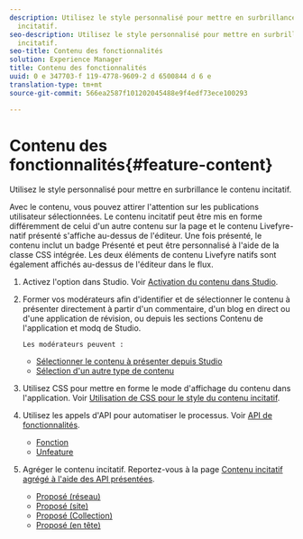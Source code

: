```yaml
---
description: Utilisez le style personnalisé pour mettre en surbrillance le contenu
  incitatif.
seo-description: Utilisez le style personnalisé pour mettre en surbrillance le contenu
  incitatif.
seo-title: Contenu des fonctionnalités
solution: Experience Manager
title: Contenu des fonctionnalités
uuid: 0 e 347703-f 119-4778-9609-2 d 6500844 d 6 e
translation-type: tm+mt
source-git-commit: 566ea2587f101202045488e9f4edf73ece100293

---
```



# Contenu des fonctionnalités{#feature-content}

Utilisez le style personnalisé pour mettre en surbrillance le contenu incitatif.

Avec le contenu, vous pouvez attirer l'attention sur les publications utilisateur sélectionnées. Le contenu incitatif peut être mis en forme différemment de celui d'un autre contenu sur la page et le contenu Livefyre-natif présenté s'affiche au-dessus de l'éditeur. Une fois présenté, le contenu inclut un badge Présenté et peut être personnalisé à l'aide de la classe CSS intégrée. Les deux éléments de contenu Livefyre natifs sont également affichés au-dessus de l'éditeur dans le flux.

1. Activez l'option dans Studio. Voir [Activation du contenu dans Studio](/help/using/c-features-livefyre/c-content-collection-tags/t-enable-featuring-content-in-studio.md#t_enable_featuring_content_in_studio).
1. Former vos modérateurs afin d'identifier et de sélectionner le contenu à présenter directement à partir d'un commentaire, d'un blog en direct ou d'une application de révision, ou depuis les sections Contenu de l'application et modq de Studio.

       Les modérateurs peuvent :
   
   * [Sélectionner le contenu à présenter depuis Studio](/help/using/c-features-livefyre/c-content-collection-tags/t-select-content-to-feature-from-studio.md#select_content_to_feature_from_studio)
   * [Sélection d'un autre type de contenu](/help/using/c-features-livefyre/c-content-collection-tags/t-select-content-to-feature.md#t_select_content_to_feature)

1. Utilisez CSS pour mettre en forme le mode d'affichage du contenu dans l'application. Voir [Utilisation de CSS pour le style du contenu incitatif](/help/implementation/c-app-customizations/c-use-css-to-style-featured-content.md).
1. Utilisez les appels d'API pour automatiser le processus. Voir [API de fonctionnalités](/help/implementation/c-app-customizations/c-feature-apis.md).

   * [Fonction](#c_feature_apis/section_jpw_nqw_xz)
   * [Unfeature](#c_feature_apis/section_knh_mqw_xz)

1. Agréger le contenu incitatif. Reportez-vous à la page [Contenu incitatif agrégé à l'aide des API présentées](/help/implementation/c-app-customizations/c-aggregated-featured-content-using-the-featured-apis.md).

   * [Proposé (réseau)](/help/implementation/c-app-customizations/c-aggregated-featured-content-using-the-featured-apis.md#section_cgm_1nw_xz)
   * [Proposé (site)](/help/implementation/c-app-customizations/c-aggregated-featured-content-using-the-featured-apis.md#section_lq5_ymw_xz)
   * [Proposé (Collection)](/help/implementation/c-app-customizations/c-aggregated-featured-content-using-the-featured-apis.md#section_kgc_xmw_xz)
   * [Proposé (en tête)](/help/implementation/c-app-customizations/c-aggregated-featured-content-using-the-featured-apis.md#section_n4b_lmw_xz)

